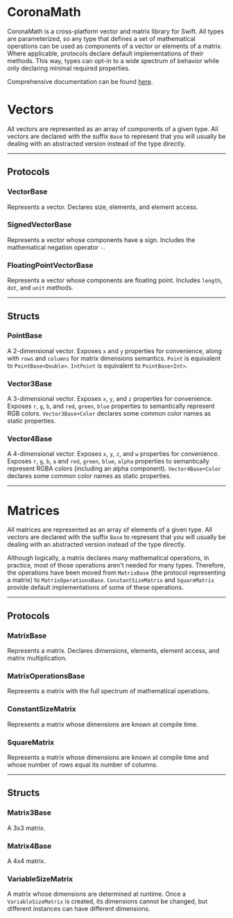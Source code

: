 # CoronaMath

CoronaMath is a cross-platform vector and matrix library for Swift. All types are parameterized, so any type that defines a set of mathematical operations can be used as components of a vector or elements of a matrix. Where applicable, protocols declare default implementations of their methods. This way, types can opt-in to a wide spectrum of behavior while only declaring minimal required properties.

Comprehensive documentation can be found [here](https://coopercorona.github.io/CoronaMath/).

# Vectors
All vectors are represented as an array of components of a given type. All vectors are declared with the suffix `Base` to represent that you will usually be dealing with an abstracted version instead of the type directly.

---
## Protocols

### VectorBase
Represents a vector. Declares size, elements, and element access.

### SignedVectorBase
Represents a vector whose components have a sign. Includes the mathematical negation operator `-`.

### FloatingPointVectorBase
Represents a vector whose components are floating point. Includes `length`, `dot`, and `unit` methods.

---
## Structs

### PointBase
A 2-dimensional vector. Exposes `x` and `y` properties for convenience, along with `rows` and `columns` for matrix dimensions semantics. `Point` is equivalent to `PointBase<Double>`. `IntPoint` is equivalent to `PointBase<Int>`.

### Vector3Base
A 3-dimensional vector. Exposes `x`, `y`, and `z` properties for convenience. Exposes `r`, `g`, `b`, and `red`, `green`, `blue` properties to semantically represent RGB colors. `Vector3Base+Color` declares some common color names as static properties.

### Vector4Base
A 4-dimensional vector. Exposes `x`, `y`, `z`, and `w` properties for convenience. Exposes `r`, `g`, `b`, `a` and `red`, `green`, `blue`, `alpha` properties to semantically represent RGBA colors (including an alpha component). `Vector4Base+Color` declares some common color names as static properties.

---

# Matrices
All matrices are represented as an array of elements of a given type. All vectors are declared with the suffix `Base` to represent that you will usually be dealing with an abstracted version instead of the type directly.

Although logically, a matrix declares many mathematical operations, in practice, most of those operations aren't needed for many types. Therefore, the operations have been moved from `MatrixBase` (the protocol representing a matrix) to `MatrixOperationsBase`. `ConstantSizeMatrix` and `SquareMatrix` provide default implementations of some of these operations.

---
## Protocols

### MatrixBase
Represents a matrix. Declares dimensions, elements, element access, and matrix multiplication.

### MatrixOperationsBase
Represents a matrix with the full spectrum of mathematical operations.

### ConstantSizeMatrix
Represents a matrix whose dimensions are known at compile time.

### SquareMatrix
Represents a matrix whose dimensions are known at compile time and whose number of rows equal its number of columns.

---
## Structs

### Matrix3Base
A 3x3 matrix.

### Matrix4Base
A 4x4 matrix.

### VariableSizeMatrix
A matrix whose dimensions are determined at runtime. Once a `VariableSizeMatrix` is created, its dimensions cannot be changed, but different instances can have different dimensions.
